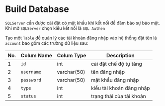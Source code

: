 # Build Database

`SQLServer` cần được cài đặt có mật khẩu khi kết nối để đảm bảo sự bảo mật. Khi mở `SQLServer` chọn kiểu kết nối là `SQL Authen`

Tạo một `Table` để quản lý các tài khoản đăng nhập vào hệ thống đặt tên là `account` bao gồm các trường dữ liệu sau:

| No. | Colum Name | Colum Type | Description |
| --- | --- | --- | --- |
| 1 | `id` | int | cài đặt chế độ tự tăng |
| 2 | `username` | varchar(50) | tên đăng nhập |
| 3 | `password` | varchar(50) | mật khẩu đăng nhập |
| 4 | `type` | int | kiểu tài khoản đăng nhập |
| 5 | `status` | int | trạng thái của tài khoản |
